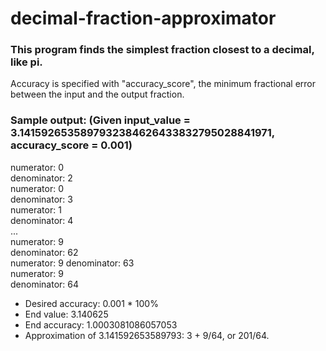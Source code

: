 # decimal-fraction-approximator

### This program finds the simplest fraction closest to a decimal, like pi.

Accuracy is specified with "accuracy_score", the minimum fractional error
between the input and the output fraction.

### Sample output: (Given input_value = 3.1415926535897932384626433832795028841971, accuracy_score = 0.001)
numerator:  0    
denominator:  2    
numerator:  0    
denominator:  3    
numerator:  1    
denominator:  4        
...    
numerator:  9    
denominator:  62    
numerator:  9
denominator:  63    
numerator:  9    
denominator:  64    

* Desired accuracy: 0.001 * 100%
* End value: 3.140625
* End accuracy: 1.0003081086057053
* Approximation of 3.141592653589793: 3 + 9/64, or 201/64.
